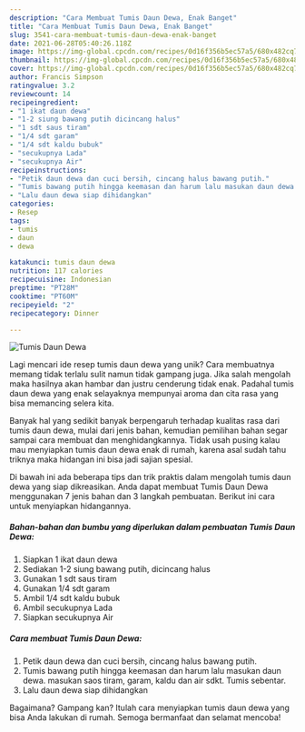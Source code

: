```yaml
---
description: "Cara Membuat Tumis Daun Dewa, Enak Banget"
title: "Cara Membuat Tumis Daun Dewa, Enak Banget"
slug: 3541-cara-membuat-tumis-daun-dewa-enak-banget
date: 2021-06-28T05:40:26.118Z
image: https://img-global.cpcdn.com/recipes/0d16f356b5ec57a5/680x482cq70/tumis-daun-dewa-foto-resep-utama.jpg
thumbnail: https://img-global.cpcdn.com/recipes/0d16f356b5ec57a5/680x482cq70/tumis-daun-dewa-foto-resep-utama.jpg
cover: https://img-global.cpcdn.com/recipes/0d16f356b5ec57a5/680x482cq70/tumis-daun-dewa-foto-resep-utama.jpg
author: Francis Simpson
ratingvalue: 3.2
reviewcount: 14
recipeingredient:
- "1 ikat daun dewa"
- "1-2 siung bawang putih dicincang halus"
- "1 sdt saus tiram"
- "1/4 sdt garam"
- "1/4 sdt kaldu bubuk"
- "secukupnya Lada"
- "secukupnya Air"
recipeinstructions:
- "Petik daun dewa dan cuci bersih, cincang halus bawang putih."
- "Tumis bawang putih hingga keemasan dan harum lalu masukan daun dewa. masukan saos tiram, garam, kaldu dan air sdkt. Tumis sebentar."
- "Lalu daun dewa siap dihidangkan"
categories:
- Resep
tags:
- tumis
- daun
- dewa

katakunci: tumis daun dewa 
nutrition: 117 calories
recipecuisine: Indonesian
preptime: "PT28M"
cooktime: "PT60M"
recipeyield: "2"
recipecategory: Dinner

---
```



![Tumis Daun Dewa](https://img-global.cpcdn.com/recipes/0d16f356b5ec57a5/680x482cq70/tumis-daun-dewa-foto-resep-utama.jpg)

Lagi mencari ide resep tumis daun dewa yang unik? Cara membuatnya memang tidak terlalu sulit namun tidak gampang juga. Jika salah mengolah maka hasilnya akan hambar dan justru cenderung tidak enak. Padahal tumis daun dewa yang enak selayaknya mempunyai aroma dan cita rasa yang bisa memancing selera kita.



Banyak hal yang sedikit banyak berpengaruh terhadap kualitas rasa dari tumis daun dewa, mulai dari jenis bahan, kemudian pemilihan bahan segar sampai cara membuat dan menghidangkannya. Tidak usah pusing kalau mau menyiapkan tumis daun dewa enak di rumah, karena asal sudah tahu triknya maka hidangan ini bisa jadi sajian spesial.


Di bawah ini ada beberapa tips dan trik praktis dalam mengolah tumis daun dewa yang siap dikreasikan. Anda dapat membuat Tumis Daun Dewa menggunakan 7 jenis bahan dan 3 langkah pembuatan. Berikut ini cara untuk menyiapkan hidangannya.

<!--inarticleads1-->

##### Bahan-bahan dan bumbu yang diperlukan dalam pembuatan Tumis Daun Dewa:

1. Siapkan 1 ikat daun dewa
1. Sediakan 1-2 siung bawang putih, dicincang halus
1. Gunakan 1 sdt saus tiram
1. Gunakan 1/4 sdt garam
1. Ambil 1/4 sdt kaldu bubuk
1. Ambil secukupnya Lada
1. Siapkan secukupnya Air




<!--inarticleads2-->

##### Cara membuat Tumis Daun Dewa:

1. Petik daun dewa dan cuci bersih, cincang halus bawang putih.
1. Tumis bawang putih hingga keemasan dan harum lalu masukan daun dewa. masukan saos tiram, garam, kaldu dan air sdkt. Tumis sebentar.
1. Lalu daun dewa siap dihidangkan




Bagaimana? Gampang kan? Itulah cara menyiapkan tumis daun dewa yang bisa Anda lakukan di rumah. Semoga bermanfaat dan selamat mencoba!
